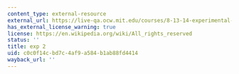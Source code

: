 ```yaml
---
content_type: external-resource
external_url: https://live-qa.ocw.mit.edu/courses/8-13-14-experimental-physics-i-ii-junior-lab-fall-2016-spring-2017/pages/safety-in-junior-lab/
has_external_license_warning: true
license: https://en.wikipedia.org/wiki/All_rights_reserved
status: ''
title: exp 2
uid: c0c0f14c-bd7c-4af9-a584-b1ab88fd4414
wayback_url: ''
---
```

